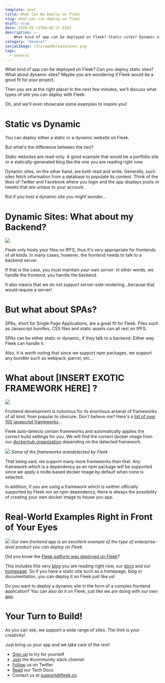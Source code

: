 ```yaml
---
template: post
title: What Can Be Deploy on Fleek
slug: what-you-can-deploy-on-fleek
draft: true
date: 2020-05-11T04:02:37.816Z
description: >-
    What kind of app can be deployed on Fleek? Static sites? Dynamic sites? Learn if Fleek is a good fit for your project!
category: "General"
socialImage: /StorageReleaseCover.png
tags:
  - General
---
```

<!-- 
Should be same image as the thumbnail image
![](./media/StorageReleaseCover.png)
-->

What kind of app can be deployed on Fleek? Can you deploy static sites? What about dynamic sites? Maybe you are wondering if Fleek would be a good fit for your project.

Then you are at the right place! In the next few minutes, we'll discuss what types of site you can deploy with Fleek.

Oh, and we'll even showcase some examples to inspire you!

# Static vs Dynamic
You can deploy either a static or a dynamic website on Fleek.

But what's the difference between the two?

Static websites are read-only. A good example that would be a portfolio site or a statically-generated blog like the one you are reading right now.

Dynamic sites, on the other hand, are both read and write. Generally, such sites fetch information from a database to populate its content. Think of the likes of Twitter and Facebook where you login and the app displays posts or tweets that are unique to your account.

But if you host a dynamic site you might wonder...

# Dynamic Sites: What about my Backend?

![](./media/WhatCanBeBuildOnFleek/FEvsBE.jpg)

Fleek only hosts your files on IPFS, thus it's very appropriate for frontends of all kinds. In many cases, however, the frontend needs to talk to a backend server.

If that is the case, you must maintain *your own server*. In other words, we handle the frontend, you handle the backend.

It also means that we do not support server-side rendering...because that would require a server!

# But what about SPAs?
SPAs, short for Single Page Applications, are a great fit for Fleek. Files such as Javascript bundles, CSS files and static assets can all rest on IPFS.

SPAs can be either static or dynamic, if they talk to a backend. Either way Fleek can handle it.

Also, it is worth noting that since we support npm packages, we support any bundler such as webpack, parcel, etc...

# What about [INSERT EXOTIC FRAMEWORK HERE] ?
![](frameworks-everywhere.jpg)

Frontend development is notorious for its enormous arsenal of frameworks of all kind, from popular to obscure. Don't believe me? Here's a [list of over 100 javascript frameworks](https://cssauthor.com/javascript-frameworks/)...

Fleek auto-detects certain frameworks and automatically applies the correct build settings for you. We will find the correct docker image from our [dockerhub organization](https://hub.docker.com/orgs/fleek) depending on the detected framework.

![](./media/WhatCanBeBuildOnFleek/autodetectFramework.png)
*Some of the frameworks autodetected by Fleek*

That being said, we support many more frameworks than that. *Any* framework which is a dependency as an npm package will be supported since we apply a node-based docker image by default when none is selected.

In addition, if you are using a framework which is neither officially supported by Fleek nor an npm dependency, there is always the possibility of creating your own docker image to house you app.

# Real-World Examples Right in Front of Your Eyes
![](./media/WhatCanBeBuildOnFleek/frontend-fleek-app.png)
*Our own frontend app is an excellent example of the type of enterprise-level product you can deploy on Fleek*

Did you know the [Fleek patform was deployed on Fleek](https://blog.fleek.co/posts/Fleek-On-Fleek)?

This includes this very [blog](https://blog.fleek.co/) you are reading right now, our [docs](https://docs.fleek.co/) and our [homepage](https://fleek.co/).
So if you have a static site such as a homepage, blog or documentation, you can deploy it on Fleek just like us!

Do you want to deploy a dynamic site in the form of a complex frontend application? You can also do it on Fleek, just like we are doing with our own [app](https://app.fleek.co/).

# Your Turn to Build!

As you can see, we support a wide range of sites. The limit is your creativity!

Just bring us your app and we take care of the rest!

* [Sign up](https://app.fleek.co) to try for yourself
* [Join](https://join.slack.com/t/fleek-public/shared_invite/zt-bxna7y1d-PbVdut4rgHt5jM6Zjg9g9A) the #community slack channel
* [Follow](https://twitter.com/FleekHQ) us on Twitter
* [Read](https://docs.fleek.co/) our Tech Docs
* Contact us at support@fleek.co 